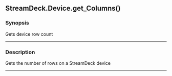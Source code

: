 StreamDeck.Device.get_Columns()
-------------------------------

### Synopsis
Gets device row count

---

### Description

Gets the number of rows on a StreamDeck device

---
